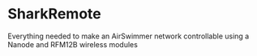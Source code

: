 SharkRemote
===========

Everything needed to make an AirSwimmer network controllable using a Nanode and RFM12B wireless modules